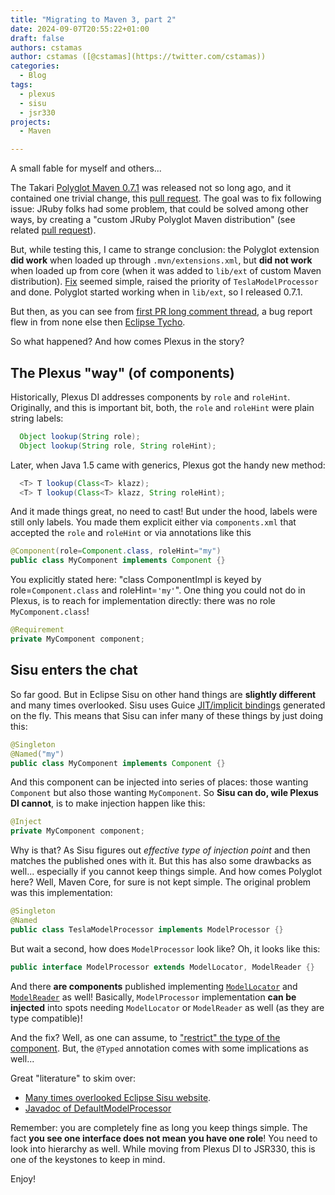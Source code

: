 ```yaml
---
title: "Migrating to Maven 3, part 2"
date: 2024-09-07T20:55:22+01:00
draft: false
authors: cstamas
author: cstamas ([@cstamas](https://twitter.com/cstamas))
categories:
  - Blog
tags:
  - plexus
  - sisu
  - jsr330
projects:
  - Maven

---
```


A small fable for myself and others...

The Takari [Polyglot Maven 0.7.1](https://github.com/takari/polyglot-maven/releases/tag/polyglot-0.7.1) was released not
so long ago, and it contained one trivial change, this [pull request](https://github.com/takari/polyglot-maven/pull/319).
The goal was to fix following issue: JRuby folks had some problem, that could be solved among other ways, by creating a 
"custom JRuby Polyglot Maven distribution" (see related [pull request](https://github.com/takari/polyglot-maven/pull/323)).

But, while testing this, I came to strange conclusion: the Polyglot extension **did work** when loaded up through
`.mvn/extensions.xml`, but **did not work** when loaded up from core (when it was added to `lib/ext` of custom
Maven distribution). [Fix](https://github.com/takari/polyglot-maven/pull/319) seemed simple, raised the priority of `TeslaModelProcessor` and done. Polyglot started
working when in `lib/ext`, so I released 0.7.1.

But then, as you can see from [first PR long comment thread](https://github.com/takari/polyglot-maven/pull/319), a bug report flew in from none else 
then [Eclipse Tycho](https://github.com/takari/polyglot-maven/issues/321).

So what happened? And how comes Plexus in the story?

## The Plexus "way" (of components)

Historically, Plexus DI addresses components by `role` and `roleHint`. Originally, and this is important bit, both,
the `role` and `roleHint` were plain string labels: 

```java
  Object lookup(String role);
  Object lookup(String role, String roleHint);
```

Later, when Java 1.5 came with generics, Plexus got the handy new method:

```java
  <T> T lookup(Class<T> klazz);
  <T> T lookup(Class<T> klazz, String roleHint);
```

And it made things great, no need to cast! But under the hood, labels were still only labels. You made them explicit either
via `components.xml` that accepted the `role` and `roleHint` or via annotations like this

```java
@Component(role=Component.class, roleHint="my")
public class MyComponent implements Component {}
```

You explicitly stated here: "class ComponentImpl is keyed by role=`Component.class` and roleHint=`'my'`". One thing
you could not do in Plexus, is to reach for implementation directly: there was no role `MyComponent.class`!

```java
@Requirement
private MyComponent component;
```

## Sisu enters the chat

So far good. But in Eclipse Sisu on other hand things are **slightly different** and many times overlooked. Sisu uses Guice
[JIT/implicit bindings](https://github.com/google/guice/wiki/JustInTimeBindings) generated on the fly. This means that Sisu
can infer many of these things by just doing this:

```java
@Singleton
@Named("my")
public class MyComponent implements Component {}
```

And this component can be injected into series of places: those wanting `Component` but also those wanting `MyComponent`.
So **Sisu can do, wile Plexus DI cannot**, is to make injection happen like this:

```java
@Inject
private MyComponent component;
```

Why is that? As Sisu figures out _effective type of injection point_ and then matches the published ones with it.
But this has also some drawbacks as well... especially if you cannot keep things simple. And how comes Polyglot here?
Well, Maven Core, for sure is not kept simple. The original problem was this implementation:

```java
@Singleton
@Named
public class TeslaModelProcessor implements ModelProcessor {}
```

But wait a second, how does `ModelProcessor` look like? Oh, it looks like this:

```java
public interface ModelProcessor extends ModelLocator, ModelReader {}
```

And there **are components** published implementing [`ModelLocator`](https://github.com/apache/maven/blob/4c059c401ca95cee8c63b3737223ade1dbe9f934/maven-model-builder/src/main/java/org/apache/maven/model/locator/DefaultModelLocator.java) and 
[`ModelReader`](https://github.com/apache/maven/blob/4c059c401ca95cee8c63b3737223ade1dbe9f934/maven-model-builder/src/main/java/org/apache/maven/model/io/DefaultModelReader.java) as well! Basically, `ModelProcessor` 
implementation **can be injected** into spots needing `ModelLocator` or `ModelReader` as well (as they are type 
compatible)!

And the fix? Well, as one can assume, to ["restrict" the type of the component](https://github.com/takari/polyglot-maven/pull/326).
But, the `@Typed` annotation comes with some implications as well...

Great "literature" to skim over:
* [Many times overlooked Eclipse Sisu website](https://eclipse-sisu.github.io/sisu-project/).
* [Javadoc of DefaultModelProcessor](https://github.com/apache/maven/blob/4c059c401ca95cee8c63b3737223ade1dbe9f934/maven-model-builder/src/main/java/org/apache/maven/model/building/DefaultModelProcessor.java#L36-L60)

Remember: you are completely fine as long you keep things simple. The fact **you see one interface does not mean
you have one role**! You need to look into hierarchy as well. While moving from Plexus DI to JSR330, this is one
of the keystones to keep in mind.

Enjoy!
